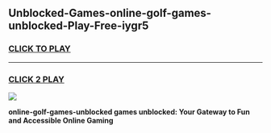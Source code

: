 
## Unblocked-Games-online-golf-games-unblocked-Play-Free-iygr5
<h3>
<a href="https://premium76.site?title=online-golf-games-unblocked&ref=09A">CLICK TO PLAY</a></h3>
<hr>

<h3>
<a href="https://premium76.site?title=online-golf-games-unblocked&ref=09A">CLICK 2 PLAY</a>
  
</h3>

<a href="https://premium76.site?title=online-golf-games-unblocked&ref=09A"><img src="https://clearcache.store/games.png"></a>


**online-golf-games-unblocked games unblocked: Your Gateway to Fun and Accessible Online Gaming**
